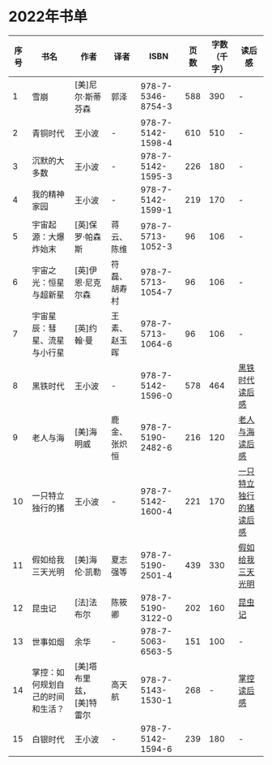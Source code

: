 # 2022年书单
|序号|书名|作者|译者|ISBN|页数|字数（千字）|读后感|
|---|---|---|---|---|---|---| --- |
|1|雪崩|[美]尼尔·斯蒂芬森|郭泽|978-7-5346-8754-3|588|390|-|
|2|青铜时代|王小波|-|978-7-5142-1598-4|610|510|-|
|3|沉默的大多数|王小波|-|978-7-5142-1595-3|226|180|-|
|4|我的精神家园|王小波|-|978-7-5142-1599-1|219|170|-|
|5|宇宙起源：大爆炸始末|[英]保罗·帕森斯|蒋云、陈维|978-7-5713-1052-3|96|106|-|
|6|宇宙之光：恒星与超新星|[英]伊恩·尼克尔森|符磊、胡寿村|978-7-5713-1054-7|96|106|-|
|7|宇宙星辰：彗星、流星与小行星|[英]约翰·曼|王素、赵玉晖|978-7-5713-1064-6|96|106|-|
|8|黑铁时代|王小波|-|978-7-5142-1596-0|578|464|[黑铁时代读后感](./2022/黑铁时代.md)|
|9|老人与海|[美]海明威|鹿金、张炽恒|978-7-5190-2482-6|216|120|[老人与海读后感](./2022/老人与海.md)|
|10|一只特立独行的猪|王小波|-|978-7-5142-1600-4|221|170|[一只特立独行的猪读后感](./2022/一只特立独行的猪.md)|
|11|假如给我三天光明|[美]海伦·凯勒|夏志强等|978-7-5190-2501-4|439|330|[假如给我三天光明](./2022/假如给我三天光明.md)|
|12|昆虫记|[法]法布尔|陈筱卿|978-7-5190-3122-0|202|160|[昆虫记](./2022/昆虫记.md)|
|13|世事如烟|余华|-|978-7-5063-6563-5|151|100|-|
|14|掌控：如何规划自己的时间和生活？|[美]塔布里兹，[美]特雷尔|高天航|978-7-5143-1530-1|268|-|[掌控读后感](./2022/掌控.md)|
|15|白银时代|王小波|-|978-7-5142-1594-6|239|180|-|